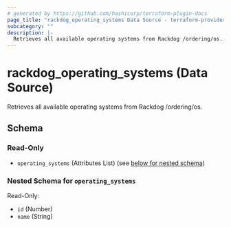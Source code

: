 ```yaml
---
# generated by https://github.com/hashicorp/terraform-plugin-docs
page_title: "rackdog_operating_systems Data Source - terraform-provider-rackdog"
subcategory: ""
description: |-
  Retrieves all available operating systems from Rackdog /ordering/os.
---
```


# rackdog_operating_systems (Data Source)

Retrieves all available operating systems from Rackdog /ordering/os.



<!-- schema generated by tfplugindocs -->
## Schema

### Read-Only

- `operating_systems` (Attributes List) (see [below for nested schema](#nestedatt--operating_systems))

<a id="nestedatt--operating_systems"></a>
### Nested Schema for `operating_systems`

Read-Only:

- `id` (Number)
- `name` (String)
